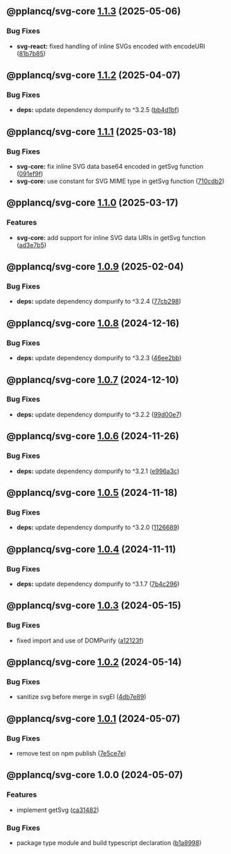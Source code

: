 ## @pplancq/svg-core [1.1.3](https://github.com/pplancq/svg-tools/compare/@pplancq/svg-core@1.1.2...@pplancq/svg-core@1.1.3) (2025-05-06)

### Bug Fixes

* **svg-react:** fixed handling of inline SVGs encoded with encodeURI ([81b7b85](https://github.com/pplancq/svg-tools/commit/81b7b855d20b52928b9af04f102432039730b89d))

## @pplancq/svg-core [1.1.2](https://github.com/pplancq/svg-tools/compare/@pplancq/svg-core@1.1.1...@pplancq/svg-core@1.1.2) (2025-04-07)

### Bug Fixes

* **deps:** update dependency dompurify to ^3.2.5 ([bb4d1bf](https://github.com/pplancq/svg-tools/commit/bb4d1bf4df548af48859c38d1c4f2e7963d48f53))

## @pplancq/svg-core [1.1.1](https://github.com/pplancq/svg-tools/compare/@pplancq/svg-core@1.1.0...@pplancq/svg-core@1.1.1) (2025-03-18)

### Bug Fixes

* **svg-core:** fix inline SVG data base64 encoded in getSvg function ([091ef9f](https://github.com/pplancq/svg-tools/commit/091ef9f25920efb13177f880a409aa10f26d1643))
* **svg-core:** use constant for SVG MIME type in getSvg function ([710cdb2](https://github.com/pplancq/svg-tools/commit/710cdb2187a018f3802cc174ab3fab5394665c84))

## @pplancq/svg-core [1.1.0](https://github.com/pplancq/svg-tools/compare/@pplancq/svg-core@1.0.9...@pplancq/svg-core@1.1.0) (2025-03-17)

### Features

* **svg-core:** add support for inline SVG data URIs in getSvg function ([ad3e7b5](https://github.com/pplancq/svg-tools/commit/ad3e7b577fd83b940d2a0b2db305af820bdda6d6))

## @pplancq/svg-core [1.0.9](https://github.com/pplancq/svg-tools/compare/@pplancq/svg-core@1.0.8...@pplancq/svg-core@1.0.9) (2025-02-04)

### Bug Fixes

* **deps:** update dependency dompurify to ^3.2.4 ([77cb298](https://github.com/pplancq/svg-tools/commit/77cb2988f7596062c8be13e2e5d835a00328f2d5))

## @pplancq/svg-core [1.0.8](https://github.com/pplancq/svg-tools/compare/@pplancq/svg-core@1.0.7...@pplancq/svg-core@1.0.8) (2024-12-16)

### Bug Fixes

* **deps:** update dependency dompurify to ^3.2.3 ([46ee2bb](https://github.com/pplancq/svg-tools/commit/46ee2bb6aa77e9c10762e604879b9166c787f025))

## @pplancq/svg-core [1.0.7](https://github.com/pplancq/svg-tools/compare/@pplancq/svg-core@1.0.6...@pplancq/svg-core@1.0.7) (2024-12-10)

### Bug Fixes

* **deps:** update dependency dompurify to ^3.2.2 ([99d00e7](https://github.com/pplancq/svg-tools/commit/99d00e7d5cac64e05d73620ba9b09b2909e89023))

## @pplancq/svg-core [1.0.6](https://github.com/pplancq/svg-tools/compare/@pplancq/svg-core@1.0.5...@pplancq/svg-core@1.0.6) (2024-11-26)

### Bug Fixes

* **deps:** update dependency dompurify to ^3.2.1 ([e996a3c](https://github.com/pplancq/svg-tools/commit/e996a3c36c40c2441ba75db9e6237dda3be64bb5))

## @pplancq/svg-core [1.0.5](https://github.com/pplancq/svg-tools/compare/@pplancq/svg-core@1.0.4...@pplancq/svg-core@1.0.5) (2024-11-18)

### Bug Fixes

* **deps:** update dependency dompurify to ^3.2.0 ([1126689](https://github.com/pplancq/svg-tools/commit/1126689bbd2c87b1482f317f6e9e01e438503240))

## @pplancq/svg-core [1.0.4](https://github.com/pplancq/svg-tools/compare/@pplancq/svg-core@1.0.3...@pplancq/svg-core@1.0.4) (2024-11-11)

### Bug Fixes

* **deps:** update dependency dompurify to ^3.1.7 ([7b4c296](https://github.com/pplancq/svg-tools/commit/7b4c2969fb5ce7b8bcbf0618ec4f127d95642e20))

## @pplancq/svg-core [1.0.3](https://github.com/pplancq/svg-tools/compare/@pplancq/svg-core@1.0.2...@pplancq/svg-core@1.0.3) (2024-05-15)


### Bug Fixes

* fixed import and use of DOMPurify ([a12123f](https://github.com/pplancq/svg-tools/commit/a12123f184d0fd3fbe36e213c307e87610697204))

## @pplancq/svg-core [1.0.2](https://github.com/pplancq/svg-tools/compare/@pplancq/svg-core@1.0.1...@pplancq/svg-core@1.0.2) (2024-05-14)


### Bug Fixes

* sanitize svg before merge in svgEl ([4db7e89](https://github.com/pplancq/svg-tools/commit/4db7e897844a0377259650d80db62e0d2961fcec))

## @pplancq/svg-core [1.0.1](https://github.com/pplancq/svg-tools/compare/@pplancq/svg-core@1.0.0...@pplancq/svg-core@1.0.1) (2024-05-07)


### Bug Fixes

* remove test on npm publish ([7e5ce7e](https://github.com/pplancq/svg-tools/commit/7e5ce7e207de978b5b297df4102127ccfd9e4822))

## @pplancq/svg-core 1.0.0 (2024-05-07)


### Features

* implement getSvg ([ca31482](https://github.com/pplancq/svg-tools/commit/ca314825ea8f686766b05fd9b1d8c04e0adbf576))


### Bug Fixes

* package type module and build typescript declaration ([b1a8998](https://github.com/pplancq/svg-tools/commit/b1a8998f0e75e70252524128d9e9b44a6d0d7bfc))
